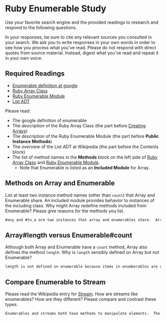 # Ruby Enumerable Study

Use your favorite search engine and the provided readings to research and
respond to the following questions.

In your responses, be sure to cite any relevant sources you consulted in your
search. We ask you to write responses in your own words in order to see how you
process what you've read. Please do not respond with direct quotes from source
material. Instead, digest what you've read and repeat it in your own voice.

## Required Readings

-   [Enumerable definition at google](https://www.google.com/#q=enumerable+definition)
-   [Ruby Array Class](http://ruby-doc.org/core-2.3.0/Array.html)
-   [Ruby Enumerable Module](http://ruby-doc.org/core-2.3.0/Enumerable.html)
-   [List ADT](https://en.wikipedia.org/wiki/List_%28abstract_data_type%29)

Please read:
- The google definition of enumerable
- The _description_ of the Ruby
Array Class (the part before [Creating
Arrays](http://ruby-doc.org/core-2.3.0/Array.html#class-Array-label-Creating+Arrays))
- The _description_ of the Ruby Enumerable Module (the part before **Public
Instance Methods**)
- The _overview_ of the List ADT at Wikipedia (the part
before the Contents block)
- The list of method names
in the **Methods** block on the left side of [Ruby Array
Class](http://ruby-doc.org/core-2.3.0/Array.html) and [Ruby Enumerable
Module](http://ruby-doc.org/core-2.3.0/Enumerable.html).
  - Note that Enumerable
is listed as an **Included Module** for Array.

## Methods on Array and Enumerable

List at least two instance method names (other than `count`) that Array and
Enumerable share. An included module provides behavior to instances of the
including class. Why might Array redefine methods included from Enumerable?
Please give reasons for the methods you list.

```md
#any and #to_a are two instances that array and enumerables share.  Array might redefine methods included form enumerables because arrays pass elements to the block but if there is no block, enumerator is returned.
```

## Array#length versus Enumerable#count

Although both Array and Enumerable have a `count` method, Array also defines the
method `length`.  Why is `length` sensibly defined on Array but not Enumerable?

```md
length is not defined on enumerable because items in enumberables are objects so they do not have a length in the same way an array does.  Instead enumberables uses the size method.
```
## Compare Enumerable to Stream

Please read the Wikipedia entry for
[Stream](https://en.wikipedia.org/wiki/Stream_%28computing%29).  How are streams
like enumerables?  How are they different?  Please compare and contrast these
types.

```md
Enumerables and streams both have methods to manipulate elements.  The difference is streams manipulate elements one at a time.
```
